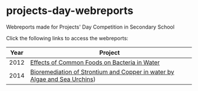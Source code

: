 # projects-day-webreports
Webreports made for Projects' Day Competition in Secondary School

Click the following links to access the webreports:

Year | Project
--- | ---
2012 | [Effects of Common Foods on Bacteria in Water](https://sunjerry019.github.io/projects-day-webreports/2012/)
2014 | [Bioremediation of Strontium and Copper in water by Algae and Sea Urchins](https://sunjerry019.github.io/projects-day-webreports/2012/))
